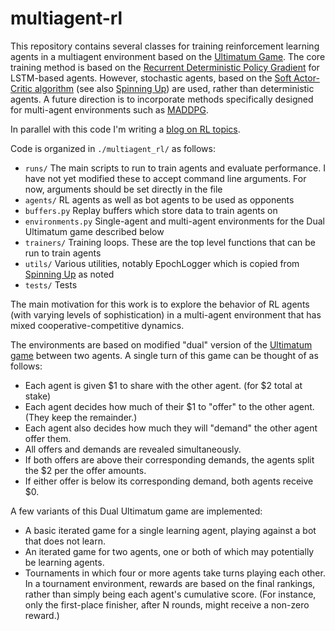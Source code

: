 # multiagent-rl

This repository contains several classes for training reinforcement learning agents in a multiagent 
environment based on the [Ultimatum Game](https://en.wikipedia.org/wiki/Ultimatum_game). 
The core training method is based on the [Recurrent Deterministic Policy Gradient](https://arxiv.org/abs/1512.04455)
for LSTM-based agents. However, stochastic agents, based on the 
[Soft Actor-Critic algorithm](https://arxiv.org/abs/1801.01290) 
(see also [Spinning Up](https://spinningup.openai.com/en/latest/algorithms/sac.html#))
are used, rather than deterministic agents. A future direction is to incorporate methods specifically
designed for multi-agent environments such as [MADDPG](https://arxiv.org/abs/1706.02275).

In parallel with this code I'm writing a [blog on RL topics](https://kurtsmith.space/blog).

Code is organized in ```./multiagent_rl/``` as follows:
- ```runs/``` The main scripts to run to train agents and evaluate performance. I have not yet modified these to accept command line arguments. 
  For now, arguments should be set directly in the file
- ```agents/``` RL agents as well as bot agents to be used as opponents
- ```buffers.py``` Replay buffers which store data to train agents on
- ```environments.py``` Single-agent and multi-agent environments for the Dual Ultimatum game described below
- ```trainers/``` Training loops. These are the top level functions that can be run to train agents
- ```utils/``` Various utilities, notably EpochLogger which is copied from [Spinning Up](https://github.com/openai/spinningup/tree/master/spinup/utils) as noted
- ```tests/``` Tests


The main motivation for this work is to explore the behavior of RL agents (with varying levels of sophistication)
in a multi-agent environment that has mixed cooperative-competitive dynamics.

The environments are based on modified "dual" version of the
[Ultimatum game](https://en.wikipedia.org/wiki/Ultimatum_game) between two agents.
A single turn
of this game can be thought of as follows:
- Each agent is given $1 to share with the other agent. (for $2 total at stake)
- Each agent decides how much of their $1 to "offer" to the other agent. (They keep the remainder.)
- Each agent also decides how much they will "demand" the other agent offer them.
- All offers and demands are revealed simultaneously.
- If both offers are above their corresponding demands, the agents split the $2 per the offer amounts.
- If either offer is below its corresponding demand, both agents receive $0.

A few variants of this Dual Ultimatum game are implemented:
- A basic iterated game for a single learning agent, playing against a bot that does not learn.
- An iterated game for two agents, one or both of which may potentially be learning agents.
- Tournaments in which four or more agents take turns playing each other. In a tournament environment,
    rewards are based on the final rankings, rather than simply being each agent's cumulative score. (For instance,
    only the first-place finisher, after N rounds, might receive a non-zero reward.)
